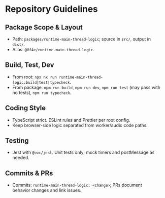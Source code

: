 # Repository Guidelines

## Package Scope & Layout
- Path: `packages/runtime-main-thread-logic`; source in `src/`, output in `dist/`.
- Alias: `@8f4e/runtime-main-thread-logic`.

## Build, Test, Dev
- From root: `npx nx run runtime-main-thread-logic:build|test|typecheck`.
- From package: `npm run build`, `npm run dev`, `npm run test` (may pass with no tests), `npm run typecheck`.

## Coding Style
- TypeScript strict. ESLint rules and Prettier per root config.
- Keep browser-side logic separated from worker/audio code paths.

## Testing
- Jest with `@swc/jest`. Unit tests only; mock timers and postMessage as needed.

## Commits & PRs
- Commits: `runtime-main-thread-logic: <change>`; PRs document behavior changes and link issues.
